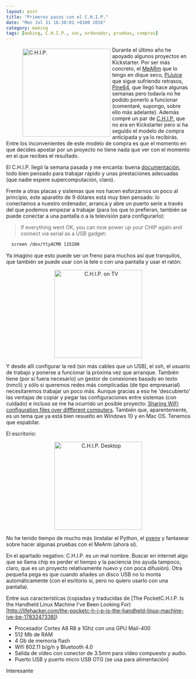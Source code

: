 ```yaml
---
layout: post
title: "Primeros pasos con el C.H.I.P."
date: "Mon Jul 11 16:30:01 +0100 2016"
category: making
tags: [making, C.H.I.P., soc, ordenador, pruebas, compras]
---
```






<a href="https://www.instagram.com/p/BHjol17hGVx/" title="C.H.I.P."><figure><img src="https://scontent.cdninstagram.com/t51.2885-15/e35/13597694_308352186166055_1513547827_n.jpg" width="240"  alt="C.H.I.P." style="float:left; margin:5px"></figure></a>
Durante el último año he apoyado algunos proyectos en Kickstarter. Por ser más concreto, el [MeARm](https://www.kickstarter.com/projects/phenoptix/mearm-pocket-sized-industrial-robotics-for-everybo) que lo tengo en dique seco, [PiJuice](https://www.kickstarter.com/projects/pijuice/pijuice-a-portable-project-platform-for-every-rasp) que sigue sufriendo retrasos, [Pine64](https://www.kickstarter.com/projects/pine64/pine-a64-first-15-64-bit-single-board-super-comput), que llegó hace algunas semanas pero todavía no he podido ponerlo a funcionar (comentaré, supongo, sobre ello más adelante). Además compré un par de [C.H.I.P.](https://getchip.com/) que no era en Kickstarter pero si ha seguido el modelo de compra anticipada y ya lo recibirás.
Entre los inconvenientes de este modelo de compra es que el momento en que decides apostar por un proyecto no tiene nada que ver con el momento en el que recibes el resultado.

El C.H.I.P. llegó la semana pasada y me encanta: buena [documentación](http://docs.getchip.com/chip.html), todo bien pensado para trabajar rápido y unas prestaciones adecuadas (que nadie espere supercomputación, claro).

Frente a otras placas y sistemas que nos hacen esforzarnos un poco al principio, este aparatito de 9 dólares está muy bien pensado: lo conectamos a nuestro ordenador, arranca y abre un puerto serie a través del que podemos empezar a trabajar (para los que lo prefieran, también se puede conectar a una pantalla o a la televisión para configurarlo):

> If everything went OK, you can now power up your CHIP again and connect via serial as a USB gadget:

```bash
  screen /dev/ttyACM0 115200
```

Ya imagino que esto puede ser un freno para muchos así que tranquilos, que también se puede usar con la tele o con una pantalla y usar el ratón:

<div align="center">
<a href="https://www.instagram.com/p/BHosUwahC0X/" title="C.H.I.P. on TV"><img src="https://scontent.cdninstagram.com/t51.2885-15/e35/13597543_1770971849782604_173704173_n.jpg" width="240"  alt="C.H.I.P. on TV" style="float:center"></a>
</div>

Y desde allí configurar la red (sin más cables que un USB), el ssh, el usuario de trabajo y ponerse a funcionar la próxima vez que arranque. También tiene (por si fuera necesario) un gestor de conexiones basado en texto (nmcli) y sólo si queremos redes más complicadas (de tipo empresarial) necesitaremos trabajar un poco más. Aunque gracias a eso he 'descubierto' las ventajas de copiar y pegar las configuraciones entre sistemas (con cuidado) e incluso se me ha ocurrido un posible proyecto: [Sharing WiFi configuration files over diffferent computers](http://askubuntu.com/questions/796972/sharing-wifi-configuration-files-over-diffferent-computers). También que, aparentemente, es un tema que ya está bien resuelto en Windows 10 y en Mac OS. Tenemos que espabilar.  

El escritorio:

<div align="center">
<a href="https://www.instagram.com/p/BHosfjSBN9e/" title="C.H.I.P. Desktop"><img src="https://scontent.cdninstagram.com/t51.2885-15/e35/13584130_1750517428559546_1192437614_n.jpg" width="240"  alt="C.H.I.P. Desktop" style="float:center"></a>
</div>


No he tenido tiempo de mucho más (instalar el Python, el [pyenv](https://github.com/yyuu/pyenv-installer) y fantasear sobre hacer algunas pruebas con el MeArm (ahora sí).

En el apartado negativo: C.H.I.P. es un mal nombre. Buscar en internet algo que se llama chip es perder el tiempo y la paciencia (no ayuda tampoco, claro, que es un proyecto relativamente nuevo y con poca difusión). Otra pequeña pega es que cuando añades un disco USB no lo monta automáticamente (con el esritorio sí, pero no quiero usarlo con una pantalla).

Entre sus características (copiadas y traducidas de [The PocketC.H.I.P. Is the Handheld Linux Machine I've Been Looking For)[http://lifehacker.com/the-pocketc-h-i-p-is-the-handheld-linux-machine-ive-be-1783247338])

* Procesador Cortex A8 R8 a 1Ghz con una GPU Mail-400
* 512 Mb de RAM
* 4 Gb de memoria flash
* Wifi 802.11 b/g/n  y Bluetooth 4.0
* Salida de vídeo con conector de 3.5mm para vídeo compuesto y audio.
* Puerto USB y puerto micro USB OTG (se usa para alimentación)

Interesante
